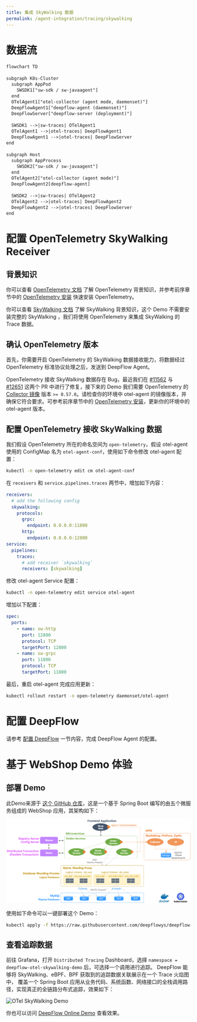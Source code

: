 ```yaml
---
title: 集成 SkyWalking 数据
permalink: /agent-integration/tracing/skywalking
---
```


# 数据流

```mermaid
flowchart TD

subgraph K8s-Cluster
  subgraph AppPod
    SWSDK1["sw-sdk / sw-javaagent"]
  end
  OTelAgent1["otel-collector (agent mode, daemonset)"]
  DeepFlowAgent1["deepflow-agent (daemonset)"]
  DeepFlowServer["deepflow-server (deployment)"]

  SWSDK1 -->|sw-traces| OTelAgent1
  OTelAgent1 -->|otel-traces| DeepFlowAgent1
  DeepFlowAgent1 -->|otel-traces| DeepFlowServer
end

subgraph Host
  subgraph AppProcess
    SWSDK2["sw-sdk / sw-javaagent"]
  end
  OTelAgent2["otel-collector (agent mode)"]
  DeepFlowAgent2[deepflow-agent]

  SWSDK2 -->|sw-traces| OTelAgent2
  OTelAgent2 -->|otel-traces| DeepFlowAgent2
  DeepFlowAgent2 -->|otel-traces| DeepFlowServer
end
```

# 配置 OpenTelemetry SkyWalking Receiver

## 背景知识

你可以查看 [OpenTelemetry 文档](https://opentelemetry.io/docs/) 了解 OpenTelemetry 背景知识，并参考前序章节中的 [OpenTelemetry 安装](../tracing/opentelemetry/#配置-opentelemetry) 快速安装 OpenTelemetry。

你可以查看 [SkyWalking 文档](https://skywalking.apache.org/docs/) 了解 SkyWalking 背景知识，这个 Demo 不需要安装完整的 SkyWalking ，我们将使用 OpenTelemetry 来集成 SkyWalking 的 Trace 数据。

## 确认 OpenTelemetry 版本

首先，你需要开启 OpenTelemetry 的 SkyWalking 数据接收能力，将数据经过 OpenTelemetry 标准协议处理之后，发送到 DeepFlow Agent。

OpenTelemetry 接收 SkyWalking 数据存在 Bug，最近我们在 [#11562](https://github.com/open-telemetry/opentelemetry-collector-contrib/pull/11562) 与 [#12651](https://github.com/open-telemetry/opentelemetry-collector-contrib/pull/12651) 这两个 PR 中进行了修复，接下来的 Demo 我们需要 OpenTelemetry 的 [Collector 镜像](https://hub.docker.com/r/otel/opentelemetry-collector-contrib) 版本 `>= 0.57.0`。请检查你的环境中 otel-agent 的镜像版本，并确保它符合要求。可参考前序章节中的 [OpenTelemetry 安装](../tracing/opentelemetry/#配置-otel-agent)，更新你的环境中的 otel-agent 版本。

## 配置 OpenTelemetry 接收 SkyWalking 数据

我们假设 OpenTelemetry 所在的命名空间为 `open-telemetry`，假设 otel-agent 使用的 ConfigMap 名为 `otel-agent-conf`，使用如下命令修改 otel-agent 配置：
```bash
kubectl -n open-telemetry edit cm otel-agent-conf
```

在 `receivers` 和 `service.pipelines.traces` 两节中，增加如下内容：
```yaml
receivers:
  # add the following config
  skywalking:
    protocols:
      grpc:
        endpoint: 0.0.0.0:11800
      http:
        endpoint: 0.0.0.0:12800
service:
  pipelines:
    traces:
      # add receiver `skywalking`
      receivers: [skywalking]
```

修改 otel-agent Service 配置：
```bash
kubectl -n open-telemetry edit service otel-agent
```

增加以下配置：
```yaml
spec:
  ports:
    - name: sw-http
      port: 12800
      protocol: TCP
      targetPort: 12800
    - name: sw-grpc
      port: 11800
      protocol: TCP
      targetPort: 11800
```

最后，重启 otel-agent 完成应用更新：
```bash
kubectl rollout restart -n open-telemetry daemonset/otel-agent
```

# 配置 DeepFlow

请参考 [配置 DeepFlow](../tracing/opentelemetry/#配置-deepflow) 一节内容，完成 DeepFlow Agent 的配置。

# 基于 WebShop Demo 体验

## 部署 Demo

此Demo来源于 [这个 GitHub 仓库](https://github.com/liuzhibin-cn/my-demo)，这是一个基于 Spring Boot 编写的由五个微服务组成的 WebShop 应用，其架构如下：

![Sping Boot Demo Architecture](./imgs/spring-boot-webshop-arch.png)

使用如下命令可以一键部署这个 Demo：
```bash
kubectl apply -f https://raw.githubusercontent.com/deepflowys/deepflow-demo/main/DeepFlow-Otel-SkyWalking-Demo/deepflow-otel-skywalking-demo.yaml
```

## 查看追踪数据

前往 Grafana，打开 `Distributed Tracing` Dashboard，选择 `namespace = deepflow-otel-skywalking-demo` 后，可选择一个调用进行追踪。
DeepFlow 能够将 SkyWalking、eBPF、BPF 获取到的追踪数据关联展示在一个 Trace 火焰图中，
覆盖一个 Spring Boot 应用从业务代码、系统函数、网络接口的全栈调用路径，实现真正的全链路分布式追踪，效果如下：

![OTel SkyWalking Demo](https://yunshan-guangzhou.oss-cn-beijing.aliyuncs.com/pub/pic/2022082363044145adc1b.png)

你也可以访问 [DeepFlow Online Demo](https://ce-demo.deepflow.yunshan.net/d/Distributed_Tracing/distributed-tracing?var-namespace=deepflow-otel-skywalking-demo&from=deepflow-doc) 查看效果。
